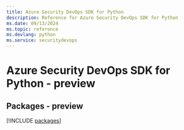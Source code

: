 ```yaml
---
title: Azure Security DevOps SDK for Python
description: Reference for Azure Security DevOps SDK for Python
ms.date: 09/13/2024
ms.topic: reference
ms.devlang: python
ms.service: securitydevops
---
```

# Azure Security DevOps SDK for Python - preview
## Packages - preview
[!INCLUDE [packages](security-devops-index.md)]